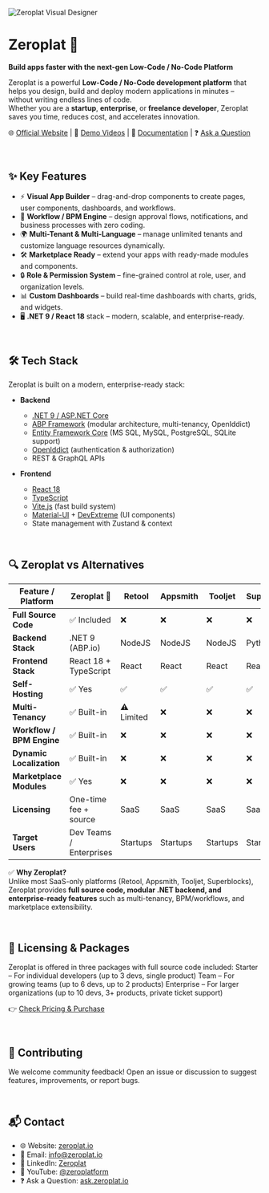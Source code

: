 ![Zeroplat Visual Designer](https://github.com/zeroplat-io/zeroplat/blob/main/visual-designer.jpg)

# Zeroplat 🚀  
**Build apps faster with the next-gen Low-Code / No-Code Platform**

Zeroplat is a powerful **Low-Code / No-Code development platform** that helps you design, build and deploy modern applications in minutes – without writing endless lines of code.  
Whether you are a **startup**, **enterprise**, or **freelance developer**, Zeroplat saves you time, reduces cost, and accelerates innovation.

🌐 [Official Website](https://zeroplat.io) | 🎥 [Demo Videos](https://www.youtube.com/@zeroplatform) | 📖 [Documentation](https://docs.zeroplat.io) | ❓ [Ask a Question](https://ask.zeroplat.io)

<br>

## ✨ Key Features
- ⚡ **Visual App Builder** – drag-and-drop components to create pages, user components, dashboards, and workflows.  
- 🔄 **Workflow / BPM Engine** – design approval flows, notifications, and business processes with zero coding.  
- 🌍 **Multi-Tenant & Multi-Language** – manage unlimited tenants and customize language resources dynamically.  
- 🛠️ **Marketplace Ready** – extend your apps with ready-made modules and components.  
- 🔒 **Role & Permission System** – fine-grained control at role, user, and organization levels.  
- 📊 **Custom Dashboards** – build real-time dashboards with charts, grids, and widgets.  
- 🖥️ **.NET 9 / React 18** stack – modern, scalable, and enterprise-ready.  

<br>

## 🛠 Tech Stack

Zeroplat is built on a modern, enterprise-ready stack:

- **Backend**
  - [.NET 9 / ASP.NET Core](https://dotnet.microsoft.com/)  
  - [ABP Framework](https://abp.io/) (modular architecture, multi-tenancy, OpenIddict)  
  - [Entity Framework Core](https://learn.microsoft.com/en-us/ef/core/) (MS SQL, MySQL, PostgreSQL, SQLite support)  
  - [OpenIddict](https://documentation.openiddict.com/) (authentication & authorization)  
  - REST & GraphQL APIs  

- **Frontend**
  - [React 18](https://react.dev/)  
  - [TypeScript](https://www.typescriptlang.org/)  
  - [Vite.js](https://vitejs.dev/) (fast build system)  
  - [Material-UI](https://mui.com/) + [DevExtreme](https://js.devexpress.com/) (UI components)  
  - State management with Zustand & context 

<br>

## 🔍 Zeroplat vs Alternatives

| Feature / Platform        | Zeroplat 🚀            | Retool | Appsmith | Tooljet | Superblocks | abp.io |
|----------------------------|------------------------|--------|----------|---------|-------------|--------|
| **Full Source Code**       | ✅ Included            | ❌     | ❌       | ❌      | ❌          | ✅     |
| **Backend Stack**          | .NET 9 (ABP.io)        | NodeJS | NodeJS   | NodeJS  | Python      | .NET 9 |
| **Frontend Stack**         | React 18 + TypeScript  | React  | React    | React   | React       | Angular|
| **Self-Hosting**           | ✅ Yes                 | ✅     | ✅       | ✅      | ✅          | ✅     |
| **Multi-Tenancy**          | ✅ Built-in            | ⚠️ Limited | ❌   | ❌      | ❌          | ✅     |
| **Workflow / BPM Engine**  | ✅ Built-in            | ❌     | ❌       | ❌      | ❌          | ❌     |
| **Dynamic Localization**   | ✅ Built-in            | ❌     | ❌       | ❌      | ❌          | ⚠️ Limited |
| **Marketplace Modules**    | ✅ Yes                 | ❌     | ❌       | ❌      | ❌          | ❌     |
| **Licensing**              | One-time fee + source  | SaaS   | SaaS     | SaaS    | SaaS        | Commercial |
| **Target Users**           | Dev Teams / Enterprises| Startups| Startups| Startups| Startups    | .NET Devs |



✅ **Why Zeroplat?**  
Unlike most SaaS-only platforms (Retool, Appsmith, Tooljet, Superblocks), Zeroplat provides **full source code, modular .NET backend, and enterprise-ready features** such as multi-tenancy, BPM/workflows, and marketplace extensibility.  

<br>

## 💼 Licensing & Packages

Zeroplat is offered in three packages with full source code included:
Starter – For individual developers (up to 3 devs, single product)
Team – For growing teams (up to 6 devs, up to 2 products)
Enterprise – For larger organizations (up to 10 devs, 3+ products, private ticket support)

👉 [Check Pricing & Purchase](https://zeroplat.io/pricing/)

<br>

## 🤝 Contributing

We welcome community feedback!
Open an issue or discussion to suggest features, improvements, or report bugs.

<br>

## 📬 Contact
- 🌐 Website: [zeroplat.io](https://zeroplat.io)  
- 📧 Email: info@zeroplat.io  
- 💼 LinkedIn: [Zeroplat](https://www.linkedin.com/company/zeroplat)
- 🎥 YouTube: [@zeroplatform](https://www.youtube.com/@zeroplatform)  
- ❓ Ask a Question: [ask.zeroplat.io](https://ask.zeroplat.io)  
